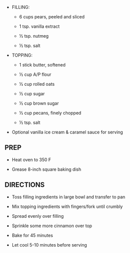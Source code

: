 - FILLING:

    - 6 cups pears, peeled and sliced

    - 1 tsp. vanilla extract

    - ½ tsp. nutmeg

    - ½ tsp. salt

- TOPPING:

    - 1 stick butter, softened

    - ½ cup A/P flour

    - ½ cup rolled oats

    - ½ cup sugar

    - ½ cup brown sugar

    - ½ cup pecans, finely chopped

    - ½ tsp. salt

- Optional vanilla ice cream & caramel sauce for serving

## PREP

- Heat oven to 350 F

- Grease 8-inch square baking dish

## DIRECTIONS

- Toss filling ingredients in large bowl and transfer to pan

- Mix topping ingredients with fingers/fork until crumbly

- Spread evenly over filling

- Sprinkle some more cinnamon over top

- Bake for 45 minutes

- Let cool 5-10 minutes before serving
